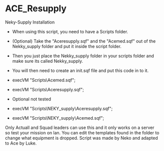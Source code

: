 # ACE_Resupply
Neky-Supply Installation
* When using this script, you need to have a Scripts folder.
* (Optional) Take the "Aceresupply.sqf" and the "Acemed.sqf" out of the Nekky_supply folder and put it inside the script folder.
* Then you just place the Nekky_supply folder in your scripts folder and make sure its called Nekky_supply.

* You will then need to create an init.sqf file and put this code in to it.
* execVM "Scripts\Acemed.sqf";
* execVM "Scripts\Aceresupply.sqf";

* Optional not tested
* execVM "Scripts\NEKY_supply\Aceresupply.sqf";
* execVM "Scripts\NEKY_supply\Acemed.sqf";

Only Actuall and Squad leaders can use this and it only works on a server so test your mission on lan. You can edit the templates found in the folder to change what equipment is dropped.
Script was made by Neko and adapted to Ace by Luke.
